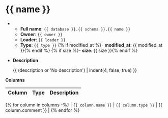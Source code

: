 # {{ name }}

<div class="grid cards" markdown>

-   - **Full name**: `{{ database }}.{{ schema }}.{{ name }}`
    - **Owner**: `{{ owner }}`
    - **Loader**: `{{ loader }}`
    - **Type**: `{{ type }}`
    {% if modified_at %}- **modified_at**: {{ modified_at }}{% endif %}
    {% if size %}- **size**: {{ size }}{% endif %}

-   **Description**

    {{ (description or '<span style="color: var(--md-default-fg-color--lighter);">No description</span>') | indent(4, false, true) }}

</div>



**Columns**

| Column | Type | Description |
|---|---|---|
{% for column in columns -%}
| `{{ column.name }}` | `{{ column.type }}` | {{ column.comment }} |
{% endfor %}


